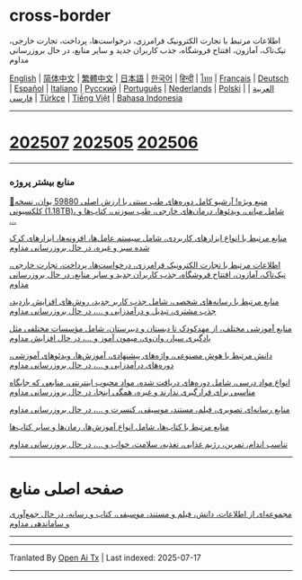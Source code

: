 # cross-border
اطلاعات مرتبط با تجارت الکترونیک فرامرزی، درخواست‌ها، پرداخت، تجارت خارجی، تیک‌تاک، آمازون، افتتاح فروشگاه، جذب کاربران جدید و سایر منابع، در حال بروزرسانی مداوم

[English](https://openaitx.github.io/view.html?user=mswnlz&project=cross-border&lang=en) | [简体中文](https://openaitx.github.io/view.html?user=mswnlz&project=cross-border&lang=zh-CN) | [繁體中文](https://openaitx.github.io/view.html?user=mswnlz&project=cross-border&lang=zh-TW) | [日本語](https://openaitx.github.io/view.html?user=mswnlz&project=cross-border&lang=ja) | [한국어](https://openaitx.github.io/view.html?user=mswnlz&project=cross-border&lang=ko) | [हिन्दी](https://openaitx.github.io/view.html?user=mswnlz&project=cross-border&lang=hi) | [ไทย](https://openaitx.github.io/view.html?user=mswnlz&project=cross-border&lang=th) | [Français](https://openaitx.github.io/view.html?user=mswnlz&project=cross-border&lang=fr) | [Deutsch](https://openaitx.github.io/view.html?user=mswnlz&project=cross-border&lang=de) | [Español](https://openaitx.github.io/view.html?user=mswnlz&project=cross-border&lang=es) | [Italiano](https://openaitx.github.io/view.html?user=mswnlz&project=cross-border&lang=it) | [Русский](https://openaitx.github.io/view.html?user=mswnlz&project=cross-border&lang=ru) | [Português](https://openaitx.github.io/view.html?user=mswnlz&project=cross-border&lang=pt) | [Nederlands](https://openaitx.github.io/view.html?user=mswnlz&project=cross-border&lang=nl) | [Polski](https://openaitx.github.io/view.html?user=mswnlz&project=cross-border&lang=pl) | [العربية](https://openaitx.github.io/view.html?user=mswnlz&project=cross-border&lang=ar) | [فارسی](https://openaitx.github.io/view.html?user=mswnlz&project=cross-border&lang=fa) | [Türkçe](https://openaitx.github.io/view.html?user=mswnlz&project=cross-border&lang=tr) | [Tiếng Việt](https://openaitx.github.io/view.html?user=mswnlz&project=cross-border&lang=vi) | [Bahasa Indonesia](https://openaitx.github.io/view.html?user=mswnlz&project=cross-border&lang=id)

------------
# [202507](https://raw.githubusercontent.com/mswnlz/cross-border/main/202507.md) [202505](https://raw.githubusercontent.com/mswnlz/cross-border/main/202505.md) [202506](https://raw.githubusercontent.com/mswnlz/cross-border/main/202506.md)



---------------
### منابع بیشتر پروژه

[🎁منبع ویژه! آرشیو کامل دوره‌های طب سنتی با ارزش اصلی 59880 یوان، نسخه کلکسیونی (1.18TB)، شامل مبانی، ویدئوها، درمان‌های خارجی، طب سوزنی، کتاب‌ها و ...](https://github.com/mswnlz/chinese-traditional)

[منابع مرتبط با انواع ابزارهای کاربردی، شامل سیستم عامل‌ها، افزونه‌ها، ابزارهای کرک شده سبز و غیره، در حال بروزرسانی مداوم](https://github.com/mswnlz/tools)


[اطلاعات مرتبط با تجارت الکترونیک فرامرزی، درخواست‌ها، پرداخت، تجارت خارجی، تیک‌تاک، آمازون، افتتاح فروشگاه، جذب کاربران جدید و سایر منابع، در حال بروزرسانی مداوم](https://github.com/mswnlz/cross-border)

[منابع مرتبط با رسانه‌های شخصی، شامل جذب کاربر جدید، روش‌های افزایش بازدید، جذب مشتری، تبدیل و درآمدزایی و ...، در حال بروزرسانی مداوم](https://github.com/mswnlz/self-media)

[ منابع آموزشی مختلف، از مهدکودک تا دبستان و دبیرستان، شامل مؤسسات مختلفی مثل یادگیری سیار، وان‌وی، میمون آموز و ...، در حال افزایش مداوم](https://github.com/mswnlz/edu-knowlege)

[دانش مرتبط با هوش مصنوعی، واژه‌های پیشنهادی، آموزش‌ها، ویدئوهای آموزشی، دوره‌های درآمدزایی و ...، در حال بروزرسانی مداوم](https://github.com/mswnlz/AIknowledge)

[انواع مواد درسی، شامل دوره‌های دریافت شده، مواد محبوب اینترنتی، منابعی که جایگاه مناسبی برای قرارگیری ندارند و غیره، همگی اینجا، در حال بروزرسانی مداوم](https://github.com/mswnlz/curriculum)

[منابع رسانه‌ای تصویری، فیلم، مستند، موسیقی، کنسرت و ...، در حال بروزرسانی مداوم](https://github.com/mswnlz/movies)

[منابع مرتبط با کتاب‌ها، شامل انواع آموزش‌ها، رمان‌ها و سایر کتاب‌ها](https://github.com/mswnlz/book)

[تناسب اندام، تمرین، رژیم غذایی، تغذیه، سلامت، خواب و ...، در حال بروزرسانی مداوم](https://github.com/mswnlz/healthy)



---------------

# صفحه اصلی منابع
[مجموعه‌ای از اطلاعات، دانش، فیلم و مستند، موسیقی، کتاب و رسانه، در حال جمع‌آوری و ساماندهی مداوم](https://github.com/mswnlz)

---------------


---

Tranlated By [Open Ai Tx](https://github.com/OpenAiTx/OpenAiTx) | Last indexed: 2025-07-17

---